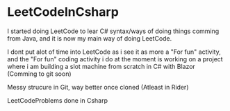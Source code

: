 # LeetCodeInCsharp

I started doing LeetCode to lear C# syntax/ways of doing things comming from Java, and it is now my main way of doing LeetCode.

I dont put alot of time into LeetCode as i see it as more a "For fun" activity, and the "For fun" coding activity i do at the moment is working on a project where i am building a slot machine from scratch in C# with Blazor (Comming to git soon)

Messy strucure in Git, way better once cloned (Atleast in Rider)

LeetCodeProblems done in Csharp
